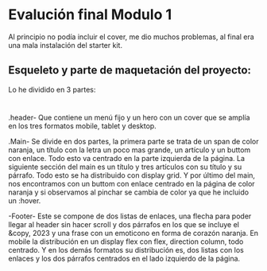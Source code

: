 # Evalución final Modulo 1

Al principio no podía incluir el cover, me dio muchos problemas, al final era una mala instalación del starter kit.

## Esqueleto y parte de maquetación del proyecto:

Lo he dividido en 3 partes:

#

.header- Que contiene un menú fijo y un hero con un cover que se amplía en los tres formatos mobile, tablet y desktop.

.Main- Se divide en dos partes, la primera parte se trata de un span de color naranja, un título con la letra un poco mas grande, un artículo y un buttom con enlace.
Todo esto va centrado en la parte izquierda de la página.
La siguiente sección del main es un título y tres artículos con su título y su párrafo.
Todo esto se ha distribuido con display grid.
Y por último del main, nos encontramos con un buttom con enlace centrado en la página de color naranja y si observamos al pinchar se cambia de color ya que he incluido un :hover.

-Footer- Este se compone de dos listas de enlaces, una flecha para poder llegar al header sin hacer scroll y dos párrafos en los que se incluye el &copy, 2023 y una frase con un emoticono en forma de corazón naranja.
En mobile la distribución en un display flex con flex, direction column, todo centrado.
Y en los demás formatos su distribución es, dos listas con los enlaces y los dos párrafos centrados en el lado izquierdo de la página.
